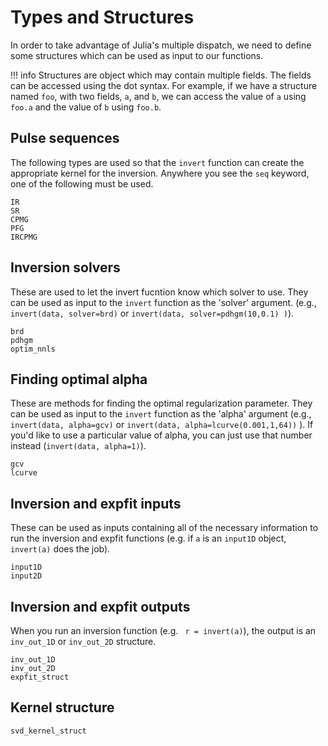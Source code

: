
# Types and Structures

In order to take advantage of Julia's multiple dispatch, 
we need to define some structures which can be used as input to our functions.

!!! info
    Structures are object which may contain multiple fields.
    The fields can be accessed using the dot syntax.
    For example, if we have a structure named `foo`, with two fields, `a`, and `b`, 
    we can access the value of `a` using `foo.a` and the value of `b` using `foo.b`.


## Pulse sequences

The following types are used so that the `invert` function 
can create the appropriate kernel for the inversion. 
Anywhere you see the `seq` keyword, one of the following must be used.

```@docs
IR
SR
CPMG
PFG
IRCPMG
```

## Inversion solvers
These are used to let the invert fucntion know which solver to use.
They can be used as input to the `invert` function as the 'solver' argument.
(e.g., `invert(data, solver=brd)` or `invert(data, solver=pdhgm(10,0.1) )`).

```@docs
brd
pdhgm
optim_nnls
```

## Finding optimal alpha
These are methods for finding the optimal regularization parameter. 
They can be used as input to the `invert` function as the 'alpha' argument
(e.g., `invert(data, alpha=gcv)` or `invert(data, alpha=lcurve(0.001,1,64))` ).
If you'd like to use a particular value of alpha, 
you can just use that number instead (`invert(data, alpha=1)`).
```@docs
gcv
lcurve
```

## Inversion and expfit inputs

These can be used as inputs containing all of the necessary information
to run the inversion and expfit functions 
(e.g. if `a` is an `input1D` object, `invert(a)` does the job).

```@docs
input1D
input2D
```

##  Inversion and expfit outputs

When you run an inversion function (e.g. ` r = invert(a)`),
the output is an `inv_out_1D` or `inv_out_2D` structure.

```@docs
inv_out_1D
inv_out_2D
expfit_struct
```


## Kernel structure

```@docs
svd_kernel_struct
```

